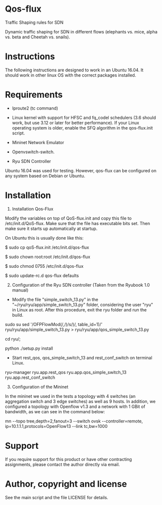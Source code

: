 # Qos-flux
Traffic Shaping rules for SDN

Dynamic traffic shaping for SDN in different flows (elephants vs. mice, alpha vs. beta and Cheetah vs. snails).


# Instructions
 
The following instructions are designed to work in an Ubuntu 16.04. It should work in other linux OS with the correct packages installed.

# Requirements

- Iproute2 (tc command)

- Linux kernel with support for HFSC and fq_codel schedulers (3.6 should work, but use 3.12 or later for better performance). If your Linux operating system is older, enable the SFQ algorithm in the qos-flux.init script.

- Mininet Network Emulator

- Openvswitch-switch.

- Ryu SDN Controller 

Ubuntu 16.04 was used for testing. However, qos-flux can be configured on any system based on Debian or Ubuntu.

# Installation

1) Installation Qos-Flux 

Modify the variables on top of QoS-flux.init and copy this file to /etc/init.d/QoS-flux. Make sure that the file has executable bits set. Then make sure it starts up automatically at startup.

On Ubuntu this is usually done like this:

$ sudo cp qoS-flux.init /etc/init.d/qos-flux

$ sudo chown root:root /etc/init.d/qos-flux

$ sudo chmod 0755 /etc/init.d/qos-flux

$ sudo update-rc.d qos-flux defaults

2) Configuration of the Ryu SDN controller (Taken from the Ryubook 1.0 manual)

- Modify the file "simple_switch_13.py" in the "~/ryu/ryu/app/simple_switch_13.py" folder, considering the user "ryu" in Linux as root. After this procedure, exit the ryu folder and run the build.

sudo su sed '/OFPFlowMod(/,/)/s/)/, table_id=1)/' ryu/ryu/app/simple_switch_13.py > ryu/ryu/app/qos_simple_switch_13.py

cd ryu/; 

python ./setup.py install

- Start rest_qos, qos_simple_switch_13 and rest_conf_switch on terminal Linux.

ryu-manager ryu.app.rest_qos ryu.app.qos_simple_switch_13 ryu.app.rest_conf_switch

3) Configuration of the Mininet

In the mininet we used in the tests a topology with 4 switches (an aggregation switch and 3 edge switches) as well as 9 hosts. In addition, we configured a topology with Openflow v1.3 and a network with 1 GBit of bandwidth, as we can see in the command below:

mn --topo tree,depth=2,fanout=3 --switch ovsk --controller=remote, ip=10.1.1.1,protocols=OpenFlow13 --link tc,bw=1000

# Support

If you require support for this product or have other contracting assignments, please contact the author directly via email.

# Author, copyright and license

See the main script and the file LICENSE for details.
